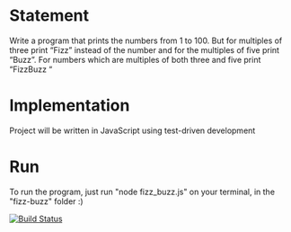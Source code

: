 # Statement

Write a program that prints the numbers from 1 to 100. But for multiples of three print “Fizz” instead of the number and for the multiples of five print “Buzz”. For numbers which are multiples of both three and five print “FizzBuzz “

# Implementation

Project will be written in JavaScript using test-driven development

# Run

To run the program, just run "node fizz_buzz.js" on your terminal, in the "fizz-buzz" folder :)

[![Build Status](https://travis-ci.com/justinekro/fizz-buzz.svg?branch=master)](https://travis-ci.com/justinekro/fizz-buzz)
